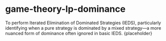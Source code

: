 # game-theory-lp-dominance
To perform Iterated Elimination of Dominated Strategies (IEDS), particularly identifying when a pure strategy is dominated by a mixed strategy—a more nuanced form of dominance often ignored in basic IEDS. {placeholder}

